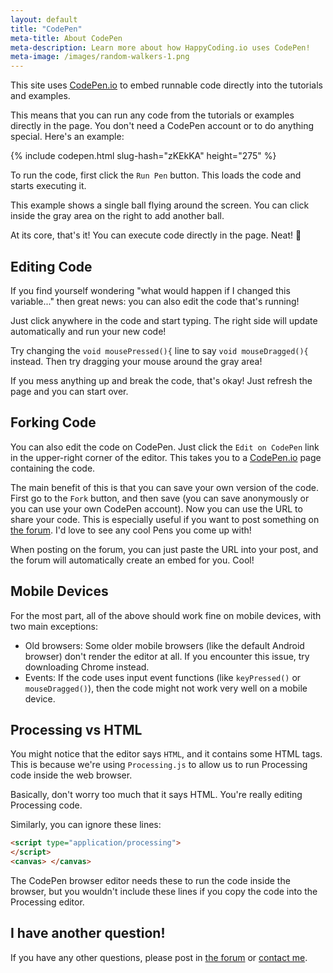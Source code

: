 ```yaml
---
layout: default
title: "CodePen"
meta-title: About CodePen
meta-description: Learn more about how HappyCoding.io uses CodePen!
meta-image: /images/random-walkers-1.png
---
```


This site uses [CodePen.io](http://codepen.io/) to embed runnable code directly into the tutorials and examples.

This means that you can run any code from the tutorials or examples directly in the page. You don't need a CodePen account or to do anything special. Here's an example:

{% include codepen.html slug-hash="zKEkKA" height="275" %}

To run the code, first click the `Run Pen` button. This loads the code and starts executing it.

This example shows a single ball flying around the screen. You can click inside the gray area on the right to add another ball.

At its core, that's it! You can execute code directly in the page. Neat! :hamster:

## Editing Code

If you find yourself wondering "what would happen if I changed this variable..." then great news: you can also edit the code that's running!

Just click anywhere in the code and start typing. The right side will update automatically and run your new code!

Try changing the `void mousePressed(){` line to say `void mouseDragged(){` instead. Then try dragging your mouse around the gray area!

If you mess anything up and break the code, that's okay! Just refresh the page and you can start over.

## Forking Code

You can also edit the code on CodePen. Just click the `Edit on CodePen` link in the upper-right corner of the editor. This takes you to a [CodePen.io](http://CodePen.io) page containing the code.

The main benefit of this is that you can save your own version of the code. First go to the `Fork` button, and then save (you can save anonymously or you can use your own CodePen account). Now you can use the URL to share your code. This is especially useful if you want to post something on [the forum](http://forum.HappyCoding.io). I'd love to see any cool Pens you come up with!

When posting on the forum, you can just paste the URL into your post, and the forum will automatically create an embed for you. Cool!

## Mobile Devices

For the most part, all of the above should work fine on mobile devices, with two main exceptions:

- Old browsers: Some older mobile browsers (like the default Android browser) don't render the editor at all. If you encounter this issue, try downloading Chrome instead.
- Events: If the code uses input event functions (like `keyPressed()` or `mouseDragged()`), then the code might not work very well on a mobile device.

## Processing vs HTML

You might notice that the editor says `HTML`, and it contains some HTML tags. This is because we're using `Processing.js` to allow us to run Processing code inside the web browser.

Basically, don't worry too much that it says HTML. You're really editing Processing code.

Similarly, you can ignore these lines:

```html
<script type="application/processing">
</script>
<canvas> </canvas>
```

The CodePen browser editor needs these to run the code inside the browser, but you wouldn't include these lines if you copy the code into the Processing editor.

## I have another question!

If you have any other questions, please post in [the forum](http://forum.HappyCoding.io) or [contact me](/about/contact.html).
